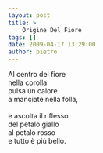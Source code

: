 ```yaml
---
layout: post
title: >
    Origine Del Fiore
tags: []
date: 2009-04-17 13:29:00
author: pietro
---
```

Al centro del fiore<br/>nella corolla<br/>pulsa un calore<br/>a manciate nella folla,<br/><br/>e ascolta il riflesso<br/>del petalo giallo<br/>al petalo rosso<br/>e tutto è più bello.

